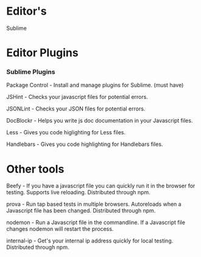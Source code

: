 # Editor's

Sublime


# Editor Plugins

### Sublime Plugins

Package Control - Install and manage plugins for Sublime. (must have)

JSHint - Checks your javascript files for potential errors.

JSONLint - Checks your JSON files for potential errors.

DocBlockr - Helps you write js doc documentation in your Javascript files.

Less - Gives you code higlighting for Less files.

Handlebars - Gives you code highlighting for Handlebars files.



# Other tools

Beefy - If you have a javascript file you can quickly run it in the browser for testing. Supports live reloading.
Distributed through npm.

prova - Run tap based tests in multiple browsers. Autoreloads when a Javascript file has been changed. Distributed through npm.

nodemon - Run a Javascript file in the commandline. If a Javascript file changes nodemon will restart the process.

internal-ip - Get's your internal ip address quickly for local testing. Distributed through npm.